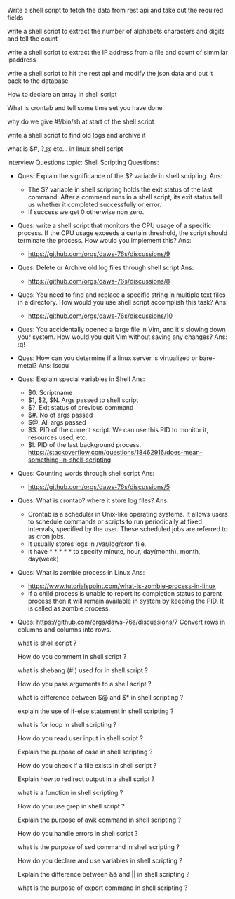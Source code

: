 Write a shell script to fetch the data from rest api and take out the required fields

write a shell script to extract the number of alphabets characters and digits and tell the count

write a shell script to extract the IP address from a file and count of simmilar ipaddress

write a shell script to hit the rest api and modify the json data and put it back to the database

How to declare an array in shell script

What is crontab and tell some time set you have done

why do we give #!/bin/sh at start of the shell script

write a shell script to find old logs and archive it

what is $#, $?,$@ etc... in linux shell script

interview Questions
  topic: Shell Scripting
  Questions:
  - Ques: Explain the significance of the $? variable in shell scripting.
    Ans:
    - The $? variable in shell scripting holds the exit status of the last  command. After a command runs in a shell script, its exit status tell us whether it completed successfully or error.
    - If success we get 0 otherwise non zero.
  - Ques: write a shell script that monitors the CPU usage of a specific process. If the CPU usage exceeds a certain threshold, the script should terminate the process. How would you implement this?
    Ans:
    - https://github.com/orgs/daws-76s/discussions/9

  - Ques: Delete or Archive old log files through shell script
    Ans:
    - https://github.com/orgs/daws-76s/discussions/8

  - Ques: You need to find and replace a specific string in multiple text files in a directory. How would you use shell script accomplish this task?
    Ans:
    - https://github.com/orgs/daws-76s/discussions/10
  
  - Ques: You accidentally opened a large file in Vim, and it's slowing down your system. How would you quit Vim without saving any changes?
    Ans: :q!

  - Ques: How can you determine if a linux server is virtualized or bare-metal?
    Ans: lscpu

  - Ques: Explain special variables in Shell
    Ans:
    - $0. Scriptname
    - $1, $2, $N. Args passed to shell script
    - $?. Exit status of previous command
    - $#. No of args passed
    - $@. All args passed
    - $$. PID of the current script. We can use this PID to monitor it, resources used, etc.
    - $!. PID of the last background process. https://stackoverflow.com/questions/18462916/does-mean-something-in-shell-scripting

  - Ques: Counting words through shell script
    Ans:
    - https://github.com/orgs/daws-76s/discussions/5

  - Ques: What is crontab? where it store log files?
    Ans:
    - Crontab is a scheduler in Unix-like operating systems. It allows users to schedule commands or scripts to run periodically at fixed intervals, specified by the user. These scheduled jobs are referred to as cron jobs.
    - It usually stores logs in /var/log/cron file.
    - It have * * * * * to specify minute, hour, day(month), month, day(week)

  - Ques: What is zombie process in Linux
    Ans:
    - https://www.tutorialspoint.com/what-is-zombie-process-in-linux
    - If a child process is unable to report its completion status to parent process then it will remain available in system by keeping the PID. It is called as zombie process.

  - Ques: https://github.com/orgs/daws-76s/discussions/7 Convert rows in columns and columns into rows.

    what is shell script ?

    How do you comment in shell script ?

    what is shebang (#!) used for in shell script ?

    How do you pass arguments to a shell script ?

    what is difference between $@ and $* in shell scripting ?

    explain the use of if-else statement in shell scripting ?

    what is for loop in shell scripting ?

    How do you read user input in shell script ?

    Explain the purpose of case in shell scripting ?

    How do you check if a file exists in shell script ?

    Explain how to redirect output in a shell script ?

    what is a function in shell scripting ?

    How do you use grep in shell script ?

    Explain the purpose of awk command in shell scripting ?

    How do you handle errors in shell script ?

    what is the purpose of sed command in shell scripting ?

    How do you declare and use variables in shell scripting ?

    Explain the difference between && and || in shell scripting ?

    what is the purpose of export command in shell scripting ?
    
  

